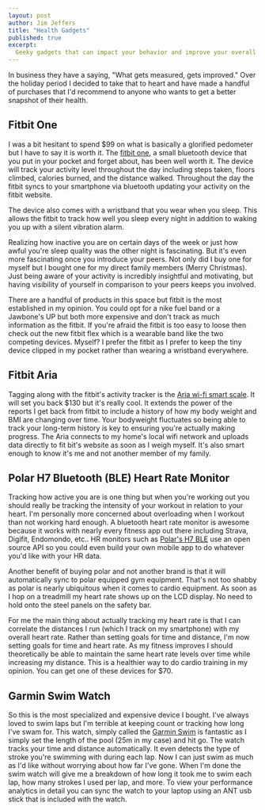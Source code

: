 ```yaml
---
layout: post
author: Jim Jeffers
title: "Health Gadgets"
published: true
excerpt:
  Geeky gadgets that can impact your behavior and improve your overall health.
---
```


In business they have a saying, "What gets measured, gets improved." Over the holiday period I decided to take that to heart and have made a handful of purchases that I'd recommend to anyone who wants to get a better snapshot of their health.

## Fitbit One

I was a bit hesitant to spend $99 on what is basically a glorified pedometer but I have to say it is worth it. The [fitbit one](http://www.amazon.com/gp/product/B0095PZHPE/ref=as_li_ss_tl?ie=UTF8&tag=donttcom-20&linkCode=as2&camp=1789&creative=390957&creativeASIN=B0095PZHPE), a small bluetooth device that you put in your pocket and forget about, has been well worth it. The device will track your activity level throughout the day including steps taken, floors climbed, calories burned, and the distance walked. Throughout the day the fitbit syncs to your smartphone via bluetooth updating your activity on the fitbit website.

The device also comes with a wristband that you wear when you sleep. This allows the fitbit to track how well you sleep every night in addition to waking you up with a silent vibration alarm.

Realizing how inactive you are on certain days of the week or just how awful you're sleep quality was the other night is fascinating. But it's even more fascinating once you introduce your peers. Not only did I buy one for myself but I bought one for my direct family members (Merry Christmas). Just being aware of your activity is incredibly insightful and motivating, but having visibility of yourself in comparison to your peers keeps you involved.

There are a handful of products in this space but fitbit is the most established in my opinion. You could opt for a nike fuel band or a Jawbone's UP but both more expensive and don't track as much information as the fitbit. If you're afraid the fitbit is too easy to loose then check out the new fitbit flex which is a wearable band like the two competing devices. Myself? I prefer the fitbit as I prefer to keep the tiny device clipped in my pocket rather than wearing a wristband everywhere.

## Fitbit Aria

Tagging along with the fitbit's activity tracker is the [Aria wi-fi smart scale](http://www.amazon.com/gp/product/B0077L8YOO/ref=as_li_ss_tl?ie=UTF8&tag=donttcom-20&linkCode=as2&camp=1789&creative=390957&creativeASIN=B0077L8YOO). It will set you back $130 but it's really cool. It extends the power of the reports I get back from fitbit to include a history of how my body weight and BMI are changing over time. Your bodyweight fluctuates so being able to track your long-term history is key to ensuring you're actually making progress. The Aria connects to my home's local wifi network and uploads data directly to fit bit's website as soon as I weigh myself. It's also smart enough to know it's me and not another member of my family.

## Polar H7 Bluetooth (BLE) Heart Rate Monitor

Tracking how active you are is one thing but when you're working out you should really be tracking the intensity of your workout in relation to your heart. I'm personally more concerned about overloading when I workout than not working hard enough. A bluetooth heart rate monitor is awesome because it works with nearly every fitness app out there including Strava, Digifit, Endomondo, etc.. HR monitors such as [Polar's H7 BLE](http://www.amazon.com/gp/product/B007S088F4/ref=as_li_ss_tl?ie=UTF8&tag=donttcom-20&linkCode=as2&camp=1789&creative=390957&creativeASIN=B007S088F4) use an open source API so you could even build your own mobile app to do whatever you'd like with your HR data.

Another benefit of buying polar and not another brand is that it will automatically sync to polar equipped gym equipment. That's not too shabby as polar is nearly ubiquitous when it comes to cardio equipment. As soon as I hop on a treadmill my heart rate shows up on the LCD display. No need to hold onto the steel panels on the safety bar.

For me the main thing about actually tracking my heart rate is that I can correlate the distances I run (which I track on my smartphone) with my overall heart rate. Rather than setting goals for time and distance, I'm now setting goals for time and heart rate. As my fitness improves I should theoretically be able to maintain the same heart rate levels over time while increasing my distance. This is a healthier way to do cardio training in my opinion. You can get one of these devices for $70.

## Garmin Swim Watch

So this is the most specialized and expensive device I bought. I've always loved to swim laps but I'm terrible at keeping count or tracking how long I've swam for. This watch, simply called the [Garmin Swim](http://www.amazon.com/gp/product/B008EFU5T4/ref=as_li_ss_tl?ie=UTF8&tag=donttcom-20&linkCode=as2&camp=1789&creative=390957&creativeASIN=B008EFU5T4) is fantastic as I simply set the length of the pool (25m in my case) and hit go. The watch tracks your time and distance automatically. It even detects the type of stroke you're swimming with during each lap. Now I can just swim as much as I'd like without worrying about how far I've gone. When I'm done the swim watch will give me a breakdown of how long it took me to swim each lap, how many strokes I used per lap, and more. To view your performance analytics in detail you can sync the watch to your laptop using an ANT usb stick that is included with the watch.